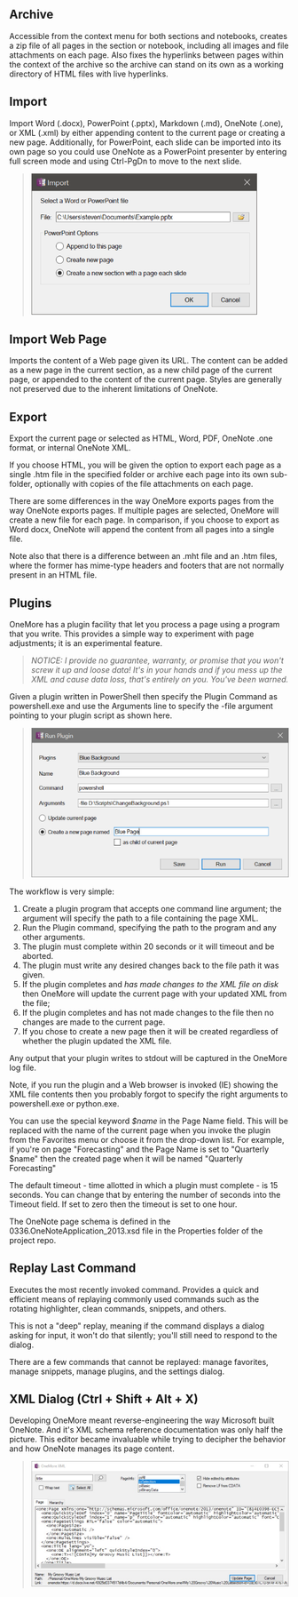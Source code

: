 ## Archive
Accessible from the context menu for both sections and notebooks, creates a zip file of all pages in the section or notebook, including all images and file attachments on each page. Also fixes the hyperlinks between pages within the context of the archive so the archive can stand on its own as a working directory of HTML files with live hyperlinks.

## Import
Import Word (.docx), PowerPoint (.pptx), Markdown (.md), OneNote (.one), or XML (.xml) by either appending content to the current page or creating a new page. Additionally, for PowerPoint, each slide can be imported into its own page so you could use OneNote as a PowerPoint presenter by entering full screen mode and using Ctrl-PgDn to move to the next slide.

> ![Import Dialog](images/Import.png)

## Import Web Page
Imports the content of a Web page given its URL. The content can be added as a new page in the current section, as a new child page of the current page, or appended to the content of the current page. Styles are generally not preserved due to the inherent limitations of OneNote.

## Export
Export the current page or selected as HTML, Word, PDF, OneNote .one format, or internal OneNote XML.

If you choose HTML, you will be given the option to export each page as a single .htm file in the specified folder or archive each page into its own sub-folder, optionally with copies of the file attachments on each page.

There are some differences in the way OneMore exports pages from the way OneNote exports pages. If multiple pages are selected, OneMore will create a new file for each page. In comparison, if you choose to export as Word docx, OneNote will append the content from all pages into a single file. 

Note also that there is a difference between an .mht file and an .htm files, where the former has mime-type headers and footers that are not normally present in an HTML file.
 
## Plugins
OneMore has a plugin facility that let you process a page using a program that you write.
This provides a simple way to experiment with page adjustments; it is an experimental
feature.

> _NOTICE: I provide no guarantee, warranty, or promise that you won't screw it up and loose data! It's in your
hands and if you mess up the XML and cause data loss, that's entirely on you. You've been warned._

Given a plugin written in PowerShell then specify the Plugin Command as powershell.exe and use the Arguments
line to specify the -file argument pointing to your plugin script as shown here.

> ![Plugin Dialog](images/PluginDialog.png)

The workflow is very simple: 

1. Create a plugin program that accepts one command line argument;
   the argument will specify the path to a file containing the page XML.
1. Run the Plugin command, specifying the path to the program and any other arguments.
1. The plugin must complete within 20 seconds or it will timeout and be aborted.
1. The plugin must write any desired changes back to the file path it was given.
1. If the plugin completes and _has made changes to the XML file on disk_ then OneMore
   will update the current page with your updated XML from the file;
1. If the plugin completes and has not made changes to the file then no changes are made
   to the current page.
1. If you chose to create a new page then it will be created regardless of whether the plugin updated the XML file.

Any output that your plugin writes to stdout will be captured in the OneMore log file.

Note, if you run the plugin and a Web browser is invoked (IE) showing the XML file contents then
you probably forgot to specify the right arguments to powershell.exe or python.exe.

You can use the special keyword _$name_ in the Page Name field. This will be replaced with
the name of the current page when you invoke the plugin from the Favorites menu or choose it
from the drop-down list. For example, if you're on page "Forecasting" and the Page Name is
set to "Quarterly $name" then the created page when it will be named "Quarterly Forecasting"

The default timeout - time allotted in which a plugin must complete - is 15 seconds. You
can change that by entering the number of seconds into the Timeout field. If set to zero
then the timeout is set to one hour.

The OneNote page schema is defined in the 0336.OneNoteApplication_2013.xsd file in the Properties folder of the project repo.

## Replay Last Command

Executes the most recently invoked command. Provides a quick and efficient means of replaying
commonly used commands such as the rotating highlighter, clean commands, snippets, and others.

This is not a "deep" replay, meaning if the command displays a dialog asking for input, it won't do
that silently; you'll still need to respond to the dialog.

There are a few commands that cannot be replayed: manage favorites, manage snippets, manage plugins,
and the settings dialog.

## XML Dialog (Ctrl + Shift + Alt + X)

Developing OneMore meant reverse-engineering the way Microsoft built OneNote. And it's XML
schema reference documentation was only half the picture. This editor became invaluable
while trying to decipher the behavior and how OneNote manages its page content.

> ![XML Dialog](images/XmlDialog.jpg)

